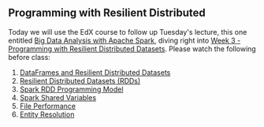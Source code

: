 Programming with Resilient Distributed
--------------

Today we will use the EdX course to follow up Tuesday's lecture, this one entitled [Big Data Analysis with Apache Spark](https://courses.edx.org/courses/course-v1:BerkeleyX+CS110x+2T2016), diving right into [Week 3 - Programming with Resilient Distributed Datasets](https://courses.edx.org/courses/course-v1:BerkeleyX+CS110x+2T2016/courseware/b2e31dfc565c467099fd9277e28448d8/736a2f5af227429d9abbff9527f9a3e3/). Please watch the following before class:

1. [DataFrames and Resilient Distributed Datasets](https://www.youtube.com/watch?v=GPPJ56HqGc0)
2. [Resilient Distributed Datasets (RDDs)](https://www.youtube.com/watch?v=che2yH8eJSs)
3. [Spark RDD Programming Model](https://www.youtube.com/watch?v=ujKexISlot0)
4. [Spark Shared Variables](https://www.youtube.com/watch?v=69bEc26ZGY4)
5. [File Performance](https://www.youtube.com/watch?v=Ozcex-YLfrY)
6. [Entity Resolution](https://www.youtube.com/watch?v=7hc2fm6_JVk)
